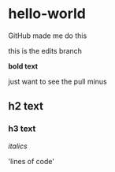 # hello-world
GitHub made me do this

this is the edits branch

**bold text**

just want to see the pull minus

## h2 text
### h3 text
*italics*

'lines of code'
